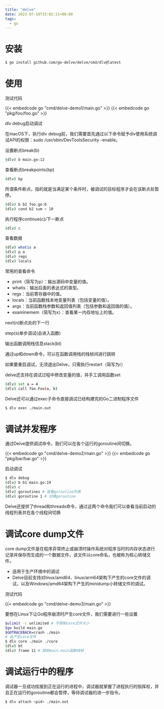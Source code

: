 ```yaml
---
title: "delve"
date: 2023-07-10T15:02:21+08:00
tags:
  - go
---
```


# 安装

```bash
$ go install github.com/go-delve/delve/cmd/dlv@latest
```

# 使用

测试代码

{{< embedcode go "cmd/delve-demo1/main.go" >}}
{{< embedcode go "pkg/foo/foo.go" >}}

dlv debug启动调试

在macOS下，执行dlv debug前，我们需要首先通过以下命令赋予dlv使用系统调试API的权限：sudo /usr/sbin/DevToolsSecurity -enable。

设置断点break(b)

```bash
(dlv) b main.go:12
```

查看断点breakpoints(bp)

```bash
(dlv) bp
```

所谓条件断点，指的就是当满足某个条件时，被调试的目标程序才会在该断点处暂停。

```bash
(dlv) b b2 foo.go:6
(dlv) cond b2 sum > 10
```

执行程序continue(c)/下一断点

```bash
(dlv) c
```

查看数据

```bash
(dlv) whatis a
(dlv) p a
(dlv) regs
(dlv) locals
```

常用的查看命令

- print（简写为p）：输出源码中变量的值。
- whatis：输出后面的表达式的类型。
- regs：当前寄存器中的值。
- locals：当前函数栈本地变量列表（包括变量的值）。
- args：当前函数栈参数和返回值列表（包括参数和返回值的值）。
- examinemem（简写为x）：查看某一内存地址上的值。

next(n)断点处的下一行

step(s)单步调试(会进入函数)

输出函数调用栈信息stack(bt)

通过up和down命令，可以在函数调用栈的栈帧间进行跳转

如果要重启调试，无须退出Delve，只需执行restart（简写为r）

delve还支持在调试过程中修改变量的值，并手工调用函数set

```bash
(dlv) set a = 4
(dlv) call foo.Foo(a, b)
```

Delve还可以通过exec子命令直接调试已经构建完的Go二进制程序文件

```bash
$ dlv exec ./main.out
```

# 调试并发程序

通过Delve提供调试命令，我们可以在各个运行的goroutine间切换。

{{< embedcode go "cmd/delve-demo2/main.go" >}}
{{< embedcode go "pkg/bar/bar.go" >}}

启动调试

```bash
$ dlv debug
(dlv) b b1 main.go:19
(dlv) c
(dlv) goroutines # 查看goroutine列表
(dlv) goroutine 1 # 切换goroutine
```

Delve还提供了thread和threads命令，通过这两个命令我们可以查看当前启动的线程列表并在各个线程间切换

# 调试core dump文件

core dump文件是在程序异常终止或崩溃时操作系统对程序当时的内存状态进行记录并保存而生成的一个数据文件，该文件以core命名，也被称为核心转储文件。

- 适用于生产环境中的调试
- Delve目前支持对linux/amd64、linux/arm64架构下产生的core文件的调试，以及Windows/amd64架构下产生的minidump小转储文件的调试。

测试代码

{{< embedcode go "cmd/delve-demo3/main.go" >}}

要想在Linux下让Go程序崩溃时产生core文件，我们需要进行一些设置

```bash
$ulimit -c unlimited # 不限制core文件大小
$go build main.go
$GOTRACEBACK=crash ./main
# 会产生core文件
$ dlv core ./main ./core
(dlv) bt
(dlv) frame 11 # 跳到main.main函数栈帧
```

# 调试运行中的程序

调试器一旦成功挂接到正在运行的进程中，调试器就掌握了进程执行的指挥权，并且正在运行的goroutine都会暂停，等待调试器的进一步指令。

```bash
$ dlv attach <pid> ./main.out
```
